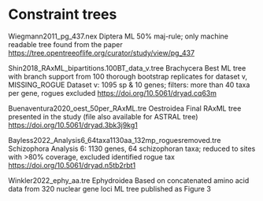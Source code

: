 # Constraint trees

Wiegmann2011_pg_437.nex
Diptera
ML 50% maj-rule; only machine readable tree found from the paper
https://tree.opentreeoflife.org/curator/study/view/pg_437

Shin2018_RAxML_bipartitions.100BT_data_v.tree
Brachycera
Best ML tree with branch support from 100 thorough bootstrap replicates for dataset v, MISSING_ROGUE
Dataset v: 1095 sp & 10 genes; filters: more than 40 taxa per gene, rogues excluded
https://doi.org/10.5061/dryad.cq63m

Buenaventura2020_oest_50per_RAxML.tre
Oestroidea
Final RAxML tree presented in the study (file also available for ASTRAL tree)
https://doi.org/10.5061/dryad.3bk3j9kg1

Bayless2022_Analysis6_64taxa1130aa_132mp_roguesremoved.tre
Schizophora
Analysis 6: 1130 genes, 64 schizophoran taxa; reduced to sites with >80% coverage, excluded identified rogue tax
https://doi.org/10.5061/dryad.n5tb2rbt1

Winkler2022_ephy_aa.tre
Ephydroidea
Based on concatenated amino acid data from 320 nuclear gene loci
ML tree published as Figure 3
